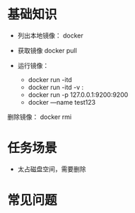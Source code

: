 # 基础知识
* 列出本地镜像：
docker <image>


* 获取镜像
docker pull <image>

* 运行镜像：
    - docker run -itd <image>
    - docker run -itd -v <local>:<container> <image>
    - docker run -p 127.0.0.1:9200:9200 <image> <cmd>
    - docker —name test123 <image>

删除镜像：
docker rmi <image id>

# 任务场景
* 太占磁盘空间，需要删除

# 常见问题